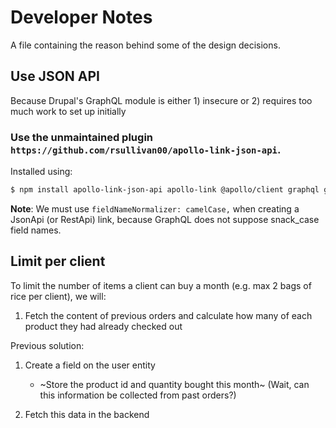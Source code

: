 # Developer Notes

A file containing the reason behind some of the design decisions.

## Use JSON API

Because Drupal's GraphQL module is either 1) insecure or 2) requires too much work to set up initially

### Use the unmaintained plugin `https://github.com/rsullivan00/apollo-link-json-api`. 

Installed using:

```bash
$ npm install apollo-link-json-api apollo-link @apollo/client graphql graphql-anywhere qs humps camelcase apollo-link-rest --save
```

**Note**: We must use `fieldNameNormalizer: camelCase,` when creating a JsonApi (or RestApi) link, because GraphQL does not suppose snack_case field names.

## Limit per client

To limit the number of items a client can buy a month (e.g. max 2 bags of rice per client), we will:
 1. Fetch the content of previous orders and calculate how many of each product they had already checked out

Previous solution:
 1. Create a field on the user entity
    - ~Store the product id and quantity bought this month~ (Wait, can this information be collected from past orders?)

 2. Fetch this data in the backend